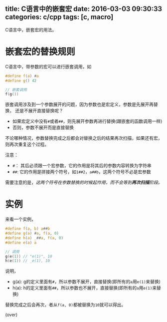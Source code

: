 title: C语言中的嵌套宏
date: 2016-03-03 09:30:33
categories: c/cpp
tags: [c, macro]
---

C语言中，嵌套宏的用法。

<!-- more -->

# 嵌套宏的替换规则
C语言中，带参数的宏可以进行嵌套调用，如

```c
#define f(a) #a
#define g() 42

// 嵌套调用
f(g())
```

嵌套调用涉及到一个参数展开的问题，因为参数也是宏定义，参数是先展开再替换，
还是不展开直接替换呢？

- 如果宏定义中没有`#`或者`##`，则先展开参数再进行替换(跟嵌套的函数调用一样)
- 否则，参数不展开而是直接替换

不论哪种情况，参数替换完成之后都会对替换之后的结果再次扫描，如果还有宏，
则再次重复这个过程。

注意：

- `#`： 其后必须跟一个宏参数，它的作用是将其后的参数内容转换为字符串
- `##`: 它的作用是拼接两个符号，如`1##2`，`a##b`，这两个符号不必是宏参数

需要注意的是，_这两个符号在参数替换的时候起作用，而不会等到**再次扫描**阶段。_

# 实例

来看一个实例，

```c
#define f(a, b) a##b
#define g(a) #a, f(a, 0)
#define h(a) _##a, f(a, 0)
#define e(a) a

// 调用
g(e(1)) // "e(1)", 10
h(e(1)) // _e(1), 10
```

说明，

- g(a): g的定义里面有`#`，所以参数不展开，直接替换(即所有的`a`用`e(1)`来替换)
- h(a): h的定义里面有`##`，所以参数也不展开，直接替换(即所有的`a`用`e(1)`来替换)

替换完成之后会再次，者从`f(a, 0)`都被替换为`10`就可以得出。

(over)